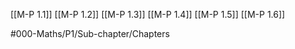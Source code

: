 [[M-P 1.1]]
[[M-P 1.2]]
[[M-P 1.3]]
[[M-P 1.4]]
[[M-P 1.5]]
[[M-P 1.6]]

#000-Maths/P1/Sub-chapter/Chapters